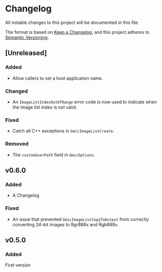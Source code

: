 # Changelog

All notable changes to this project will be documented in this file.

The format is based on [Keep a Changelog](https://keepachangelog.com/en/1.0.0/),
and this project adheres to [Semantic Versioning](https://semver.org/spec/v2.0.0.html).

## [Unreleased]

### Added

* Allow callers to set a host application name.

### Changed

* An `ImageListIndexOutOfRange` error code is now used to indicate when the image list index is not valid.

### Fixed

* Catch all C++ exceptions in `GmicImageListCreate`.

### Removed

* The `customUserPath` field in `GmicOptions`.

## v0.6.0

### Added

* A Changelog

### Fixed

* An issue that prevented `GmicImageListCopyToOutput` from correctly converting 24-bit images to Bgr888x and Rgb888x.

## v0.5.0

### Added

First version

